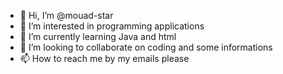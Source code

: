 - 👋 Hi, I’m @mouad-star
- 👀 I’m interested in programming applications 
- 🌱 I’m currently learning Java and html
- 💞️ I’m looking to collaborate on coding and some informations 
- 📫 How to reach me by my emails please 

<!---
mouad-star/mouad-star is a ✨ special ✨ repository because its `README.md` (this file) appears on your GitHub profile.
You can click the Preview link to take a look at your changes.
--->
